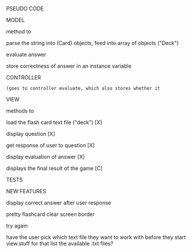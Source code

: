 
PSEUDO CODE


MODEL

method to

  parse the string
    into (Card) objects,
      feed into array of objects ("Deck")

  evaluate answer

  store correctness of answer in an instance variable


CONTROLLER

    (goes to controller evaluate, which also stores whether it


VIEW

methods to

  load the flash card text file ("deck") [X]

  display question [X]

  get response of user to question [X]

  display evaluation of answer [X]

  displays the final result of the game [C]



TESTS


NEW FEATURES

display correct answer after user response

pretty flashcard
  clear screen
  border

try again

have the user pick which text file they want to work with before they start
  view.stuff for that
  list the available .txt files?









